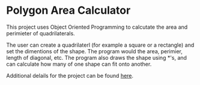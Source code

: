 # Polygon Area Calculator

This project uses Object Oriented Programming to calcutate the area and perimieter of quadrilaterals. 

The user can create a quadrilaterl (for example a square or a rectangle) and set the dimentions of the shape. The program would the area, perimier, length of diagonal, etc. The program also draws the shape using *'s, and can calculate how many of one shape can fit onto another.

Additional delails for the project can be found [here](https://www.freecodecamp.org/learn/scientific-computing-with-python/scientific-computing-with-python-projects/polygon-area-calculator).
